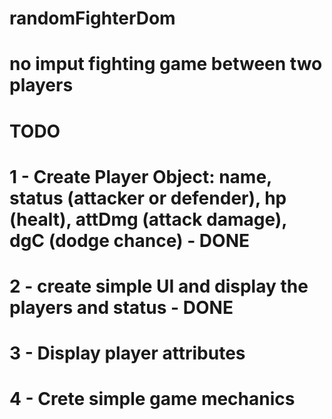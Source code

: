 # randomFighterDom

# no imput fighting game between two players

# TODO

# 1 - Create Player Object: name, status (attacker or defender), hp (healt), attDmg (attack damage), dgC (dodge chance) - DONE

# 2 - create simple UI and display the players and status - DONE

# 3 - Display player attributes

# 4 - Crete simple game mechanics
